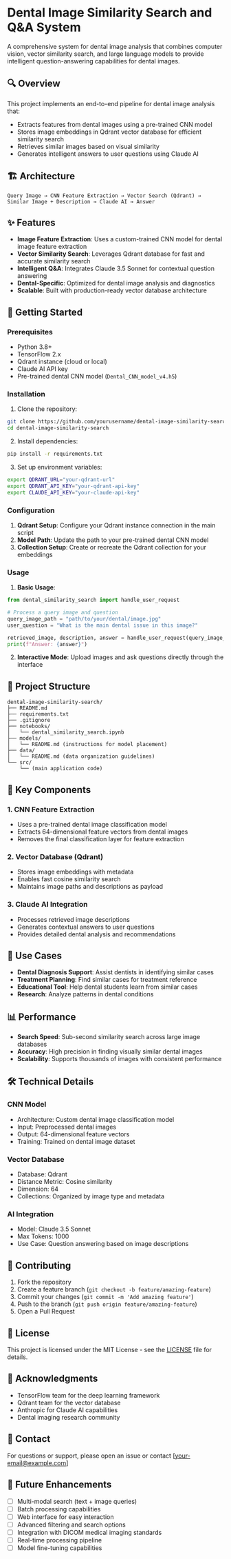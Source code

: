 # Dental Image Similarity Search and Q&A System

A comprehensive system for dental image analysis that combines computer vision, vector similarity search, and large language models to provide intelligent question-answering capabilities for dental images.

## 🔍 Overview

This project implements an end-to-end pipeline for dental image analysis that:
- Extracts features from dental images using a pre-trained CNN model
- Stores image embeddings in Qdrant vector database for efficient similarity search
- Retrieves similar images based on visual similarity
- Generates intelligent answers to user questions using Claude AI

## 🏗️ Architecture

```
Query Image → CNN Feature Extraction → Vector Search (Qdrant) → Similar Image + Description → Claude AI → Answer
```

## ✨ Features

- **Image Feature Extraction**: Uses a custom-trained CNN model for dental image feature extraction
- **Vector Similarity Search**: Leverages Qdrant database for fast and accurate similarity search
- **Intelligent Q&A**: Integrates Claude 3.5 Sonnet for contextual question answering
- **Dental-Specific**: Optimized for dental image analysis and diagnostics
- **Scalable**: Built with production-ready vector database architecture

## 🚀 Getting Started

### Prerequisites

- Python 3.8+
- TensorFlow 2.x
- Qdrant instance (cloud or local)
- Claude AI API key
- Pre-trained dental CNN model (`Dental_CNN_model_v4.h5`)

### Installation

1. Clone the repository:
```bash
git clone https://github.com/yourusername/dental-image-similarity-search.git
cd dental-image-similarity-search
```

2. Install dependencies:
```bash
pip install -r requirements.txt
```

3. Set up environment variables:
```bash
export QDRANT_URL="your-qdrant-url"
export QDRANT_API_KEY="your-qdrant-api-key"
export CLAUDE_API_KEY="your-claude-api-key"
```

### Configuration

1. **Qdrant Setup**: Configure your Qdrant instance connection in the main script
2. **Model Path**: Update the path to your pre-trained dental CNN model
3. **Collection Setup**: Create or recreate the Qdrant collection for your embeddings

### Usage

1. **Basic Usage**:
```python
from dental_similarity_search import handle_user_request

# Process a query image and question
query_image_path = "path/to/your/dental/image.jpg"
user_question = "What is the main dental issue in this image?"

retrieved_image, description, answer = handle_user_request(query_image_path, user_question)
print(f"Answer: {answer}")
```

2. **Interactive Mode**: Upload images and ask questions directly through the interface

## 📁 Project Structure

```
dental-image-similarity-search/
├── README.md
├── requirements.txt
├── .gitignore
├── notebooks/
│   └── dental_similarity_search.ipynb
├── models/
│   └── README.md (instructions for model placement)
├── data/
│   └── README.md (data organization guidelines)
└── src/
    └── (main application code)
```

## 🔧 Key Components

### 1. CNN Feature Extraction
- Uses a pre-trained dental image classification model
- Extracts 64-dimensional feature vectors from dental images
- Removes the final classification layer for feature extraction

### 2. Vector Database (Qdrant)
- Stores image embeddings with metadata
- Enables fast cosine similarity search
- Maintains image paths and descriptions as payload

### 3. Claude AI Integration
- Processes retrieved image descriptions
- Generates contextual answers to user questions
- Provides detailed dental analysis and recommendations

## 🎯 Use Cases

- **Dental Diagnosis Support**: Assist dentists in identifying similar cases
- **Treatment Planning**: Find similar cases for treatment reference
- **Educational Tool**: Help dental students learn from similar cases
- **Research**: Analyze patterns in dental conditions

## 📊 Performance

- **Search Speed**: Sub-second similarity search across large image databases
- **Accuracy**: High precision in finding visually similar dental images
- **Scalability**: Supports thousands of images with consistent performance

## 🛠️ Technical Details

### CNN Model
- Architecture: Custom dental image classification model
- Input: Preprocessed dental images
- Output: 64-dimensional feature vectors
- Training: Trained on dental image dataset

### Vector Database
- Database: Qdrant
- Distance Metric: Cosine similarity
- Dimension: 64
- Collections: Organized by image type and metadata

### AI Integration
- Model: Claude 3.5 Sonnet
- Max Tokens: 1000
- Use Case: Question answering based on image descriptions

## 🤝 Contributing

1. Fork the repository
2. Create a feature branch (`git checkout -b feature/amazing-feature`)
3. Commit your changes (`git commit -m 'Add amazing feature'`)
4. Push to the branch (`git push origin feature/amazing-feature`)
5. Open a Pull Request

## 📄 License

This project is licensed under the MIT License - see the [LICENSE](LICENSE) file for details.

## 🙏 Acknowledgments

- TensorFlow team for the deep learning framework
- Qdrant team for the vector database
- Anthropic for Claude AI capabilities
- Dental imaging research community

## 📧 Contact

For questions or support, please open an issue or contact [your-email@example.com]

## 🔮 Future Enhancements

- [ ] Multi-modal search (text + image queries)
- [ ] Batch processing capabilities
- [ ] Web interface for easy interaction
- [ ] Advanced filtering and search options
- [ ] Integration with DICOM medical imaging standards
- [ ] Real-time processing pipeline
- [ ] Model fine-tuning capabilities